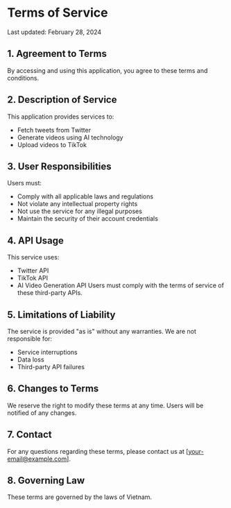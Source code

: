 # Terms of Service

Last updated: February 28, 2024

## 1. Agreement to Terms

By accessing and using this application, you agree to these terms and conditions.

## 2. Description of Service

This application provides services to:
- Fetch tweets from Twitter
- Generate videos using AI technology
- Upload videos to TikTok

## 3. User Responsibilities

Users must:
- Comply with all applicable laws and regulations
- Not violate any intellectual property rights
- Not use the service for any illegal purposes
- Maintain the security of their account credentials

## 4. API Usage

This service uses:
- Twitter API
- TikTok API
- AI Video Generation API
Users must comply with the terms of service of these third-party APIs.

## 5. Limitations of Liability

The service is provided "as is" without any warranties. We are not responsible for:
- Service interruptions
- Data loss
- Third-party API failures

## 6. Changes to Terms

We reserve the right to modify these terms at any time. Users will be notified of any changes.

## 7. Contact

For any questions regarding these terms, please contact us at [your-email@example.com].

## 8. Governing Law

These terms are governed by the laws of Vietnam. 